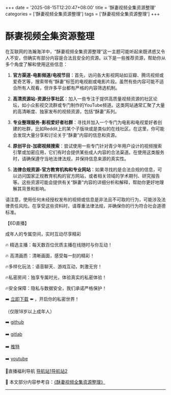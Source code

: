 +++
date = '2025-08-15T12:20:47+08:00'
title = '酥妻视频全集资源整理'
categories = ['酥妻视频全集资源整理']
tags = ['酥妻视频全集资源整理']
+++

# 酥妻视频全集资源整理

在互联网的浩瀚海洋中，“酥妻视频全集资源整理”这一主题可能听起来既诱惑又令人不安，但确实有部分内容是合法且安全的资源。以下是一些推荐资源，帮助你从多个角度了解和使用这些信息：

1. **官方渠道-电影频道/电视节目**：首先，访问各大影视网站如豆瓣、腾讯视频或爱奇艺等，搜索带有“酥妻”标签的电视剧或电影片段。虽然有些内容可能不适合所有人观看，但许多平台都有严格的内容筛选机制。

2. **高清资源站-资源分享社区**：加入一些专注于提供高质量视频资源的社区论坛，如小众影视交流群或专门制作的YouTube频道。这类网站通常汇聚了大量的高清晰度、独家发布的视频资源，包括“酥妻”系列。

3. **专业整理服务-影视爱好者社群**：寻找并加入一个专门为电影和电视爱好者创建的社群，比如Reddit上的某个子版块或是类似的在线社区。在这里，你可能会发现大量分享和讨论关于“酥妻”内容的信息和资源。

4. **原创平台-加密视频搜索**：尝试使用一些专门针对青少年用户设计的视频搜索引擎或加密应用，它们有时会提供某些成人内容的合法渠道。在使用这类服务时，请确保遵守当地法律法规，并保持信息来源的真实性。

5. **法律合规资源-官方教育机构和专业网站**：如果寻找的是合法合规的信息，可以访问国家正规教育机构的官方网站，或者相关领域的学术期刊、研究报告等。这些资源可能会提供有关“酥妻”内容的详细分析和解释，帮助你更好地理解其背景和影响。

请注意，使用任何未经授权发布的视频或信息是非法且不可取的行为，可能涉及法律责任风险。在享受这些资料时，请尊重法律法规，并确保你的行为符合社会道德标准。

【6D直播】

 成年人的专属空间，实时互动尽享精彩

🔥 精选主播：每天数百位优质主播在线随时与你互动！

🔥 高清画质：清晰画面，感受每一刻的精彩！

🔥多样化玩法：语音聊天、游戏互动，刺激无穷！

🔥私密房间：独享专属时光，体验真实的私密体验！

🔥安全保障：隐私与数据安全，我们承诺严格保护！

➡️ [立即下载](https://down123.s3.ap-east-1.amazonaws.com/down/down.html?channelCode=blog) ⬅️ ，开启你的私密世界！

 （仅限18岁以上成年人）

➡️ [github](https://aldult-live.github.io/)

➡️ [gitlab](https://seo-09598d.gitlab.io/)

➡️ [推特](https://x.com/wegame33)

➡️ [youtube](https://www.youtube.com/@6Dlive)

🔞直播福利导航   [导航站1](https://webstack-86085a.gitlab.io/)[导航站2](https://onlygit123-2.github.io/)

📘 本文部分内容参考自：[《酥妻视频全集资源整理》](https://webstack-hugo-6.pages.dev/)

---
